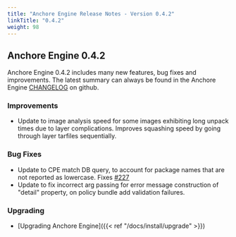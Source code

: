 ```yaml
---
title: "Anchore Engine Release Notes - Version 0.4.2"
linkTitle: "0.4.2"
weight: 98
---
```


## Anchore Engine 0.4.2

Anchore Engine 0.4.2 includes many new features, bug fixes and improvements.  The latest summary can always be found in the Anchore Engine [CHANGELOG](https://github.com/anchore/anchore-engine/blob/master/CHANGELOG.md) on github.

### Improvements

+ Update to image analysis speed for some images exhibiting long unpack times due to layer complications. Improves squashing speed by going through layer tarfiles sequentially.

### Bug Fixes

+ Update to CPE match DB query, to account for package names that are not reported as lowercase.  Fixes [#227](https://github.com/anchore/anchore-engine/issues/227)
+ Update to fix incorrect arg passing for error message construction of "detail" property, on policy bundle add validation failures.

### Upgrading

* [Upgrading Anchore Engine]({{< ref "/docs/install/upgrade" >}})
